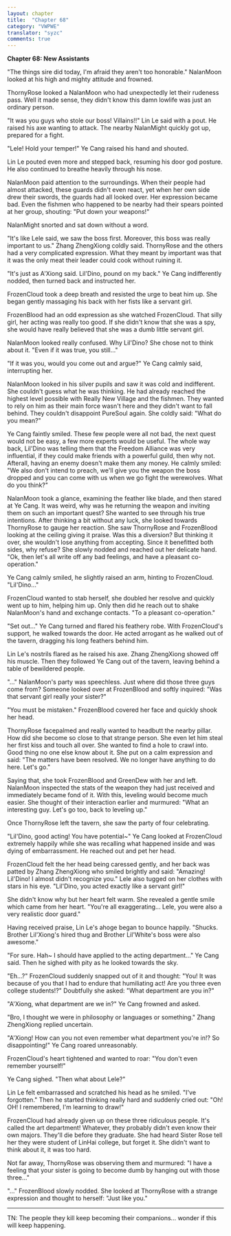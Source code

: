 ```yaml
---
layout: chapter
title:  "Chapter 68"
category: "VWPWE"
translator: "syzc"
comments: true
---
```


**Chapter 68: New Assistants**
 
"The things sire did today, I'm afraid they aren't too honorable." NalanMoon looked at his high and mighty attitude and frowned.
 
ThornyRose looked a NalanMoon who had unexpectedly let their rudeness pass. Well it made sense, they didn't know this damn lowlife was just an ordinary person.
 
"It was you guys who stole our boss! Villains!!" Lin Le said with a pout. He raised his axe wanting to attack. The nearby NalanMight quickly got up, prepared for a fight.
 
"Lele! Hold your temper!" Ye Cang raised his hand and shouted.
 
Lin Le pouted even more and stepped back, resuming his door god posture. He also continued to breathe heavily through his nose.
 
NalanMoon paid attention to the surroundings. When their people had almost attacked, these guards didn't even react, yet when her own side drew their swords, the guards had all looked over. Her expression became bad. Even the fishmen who happened to be nearby had their spears pointed at her group, shouting: "Put down your weapons!"
 
NalanMight snorted and sat down without a word.
 
"It's like Lele said, we saw the boss first. Moreover, this boss was really important to us." Zhang ZhengXiong coldly said. ThornyRose and the others had a very complicated expression. What they meant by important was that it was the only meat their leader could cook without ruining it.
 
"It's just as A'Xiong said. Lil'Dino, pound on my back." Ye Cang indifferently nodded, then turned back and instructed her.
 
FrozenCloud took a deep breath and resisted the urge to beat him up. She began gently massaging his back with her fists like a servant girl.
 
FrozenBlood had an odd expression as she watched FrozenCloud. That silly girl, her acting was really too good. If she didn't know that she was a spy, she would have really believed that she was a dumb little servant girl.
 
NalanMoon looked really confused. Why Lil'Dino? She chose not to think about it. "Even if it was true, you still..."
 
"If it was you, would you come out and argue?" Ye Cang calmly said, interrupting her.
 
NalanMoon looked in his silver pupils and saw it was cold and indifferent. She couldn't guess what he was thinking. He had already reached the highest level possible with Really New Village and the fishmen. They wanted to rely on him as their main force wasn't here and they didn't want to fall behind. They couldn't disappoint PureSoul again. She coldly said: "What do you mean?"
 
Ye Cang faintly smiled. These few people were all not bad, the next quest would not be easy, a few more experts would be useful. The whole way back, Lil'Dino was telling them that the Freedom Alliance was very influential, if they could make friends with a powerful guild, then why not. Afterall, having an enemy doesn't make them any money. He calmly smiled: "We also don't intend to preach, we'll give you the weapon the boss dropped and you can come with us when we go fight the werewolves. What do you think?"
 
NalanMoon took a glance, examining the feather like blade, and then stared at Ye Cang. It was weird, why was he returning the weapon and inviting them on such an important quest? She wanted to see through his true intentions. After thinking a bit without any luck, she looked towards ThornyRose to gauge her reaction. She saw ThornyRose and FrozenBlood looking at the ceiling giving it praise. Was this a diversion? But thinking it over, she wouldn't lose anything from accepting. Since it benefitted both sides, why refuse? She slowly nodded and reached out her delicate hand. "Ok, then let's all write off any bad feelings, and have a pleasant co-operation."
 
Ye Cang calmly smiled, he slightly raised an arm, hinting to FrozenCloud. "Lil'Dino..."
 
FrozenCloud wanted to stab herself, she doubled her resolve and quickly went up to him, helping him up. Only then did he reach out to shake NalanMoon's hand and exchange contacts. "To a pleasant co-operation."
 
"Set out..." Ye Cang turned and flared his feathery robe. With FrozenCloud's support, he walked towards the door. He acted arrogant as he walked out of the tavern, dragging his long feathers behind him.
 
Lin Le's nostrils flared as he raised his axe. Zhang ZhengXiong showed off his muscle. Then they followed Ye Cang out of the tavern, leaving behind a table of bewildered people.
 
"..." NalanMoon's party was speechless. Just where did those three guys come from? Someone looked over at FrozenBlood and softly inquired: "Was that servant girl really your sister?"
 
"You must be mistaken." FrozenBlood covered her face and quickly shook her head.
 
ThornyRose facepalmed and really wanted to headbutt the nearby pillar. How did she become so close to that strange person. She even let him steal her first kiss and touch all over. She wanted to find a hole to crawl into. Good thing no one else know about it. She put on a calm expression and said: "The matters have been resolved. We no longer have anything to do here. Let's go."
 
Saying that, she took FrozenBlood and GreenDew with her and left. NalanMoon inspected the stats of the weapon they had just received and immediately became fond of it. With this, leveling would become much easier. She thought of their interaction earlier and murmured: "What an interesting guy. Let's go too, back to leveling up."
 
Once ThornyRose left the tavern, she saw the party of four celebrating.
 
"Lil'Dino, good acting! You have potential~" Ye Cang looked at FrozenCloud extremely happily while she was recalling what happened inside and was dying of embarrassment. He reached out and pet her head.
 
FrozenCloud felt the her head being caressed gently, and her back was patted by Zhang ZhengXiong who smiled brightly and said: "Amazing! Lil'Dino! I almost didn't recognize you." Lele also tugged on her clothes with stars in his eye. "Lil'Dino, you acted exactly like a servant girl!" 
 
She didn't know why but her heart felt warm. She revealed a gentle smile which came from her heart. "You're all exaggerating... Lele, you were also a very realistic door guard."
 
Having received praise, Lin Le's ahoge began to bounce happily. "Shucks. Brother Lil'Xiong's hired thug and Brother Lil'White's boss were also awesome."
 
"For sure. Hah~ I should have applied to the acting department..." Ye Cang said. Then he sighed with pity as he looked towards the sky.
 
"Eh...?" FrozenCloud suddenly snapped out of it and thought: "You! It was because of you that I had to endure that humiliating act! Are you three even college students!?" Doubtfully she asked: "What department are you in?"
 
"A'Xiong, what department are we in?" Ye Cang frowned and asked.
 
"Bro, I thought we were in philosophy or languages or something." Zhang ZhengXiong replied uncertain.
 
"A'Xiong! How can you not even remember what department you're in!? So disappointing!" Ye Cang roared unreasonably.
 
FrozenCloud's heart tightened and wanted to roar: "You don't even remember yourself!"
 
Ye Cang sighed. "Then what about Lele?"
 
Lin Le felt embarrassed and scratched his head as he smiled. "I've forgotten." Then he started thinking really hard and suddenly cried out: "Oh! OH! I remembered, I'm learning to draw!"
 
FrozenCloud had already given up on these three ridiculous people. It's called the art department! Whatever, they probably didn't even know their own majors. They'll die before they graduate. She had heard Sister Rose tell her they were student of LinHai college, but forget it. She didn't want to think about it, it was too hard.
 
Not far away, ThornyRose was observing them and murmured: "I have a feeling that your sister is going to become dumb by hanging out with those three..."
 
"..." FrozenBlood slowly nodded. She looked at ThornyRose with a strange expression and thought to herself: "Just like you."

---

TN: The people they kill keep becoming their companions... wonder if this will keep happening.
